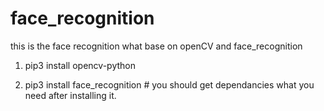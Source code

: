 # face_recognition

this is the face recognition what base on openCV and face_recognition

1. pip3 install opencv-python

2. pip3 install face_recognition # you should get dependancies what you need after installing it.
